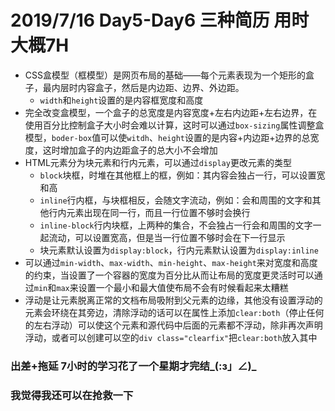 # 2019/7/16 Day5-Day6 三种简历 用时 大概7H
* CSS盒模型（框模型）是网页布局的基础——每个元素表现为一个矩形的盒子，最内层时内容盒子，然后是内边距、边界、外边距。  
  * `width`和`height`设置的是内容框宽度和高度
* 完全改变盒模型，一个盒子的总宽度是内容宽度+左右内边距+左右边界，在使用百分比控制盒子大小时会难以计算，这时可以通过`box-sizing`属性调整盒模型，`boder-box`值可以使`witdh`、`height`设置的是内容+内边距+边界的总宽度，这时增加盒子的内边距盒子的总大小不会增加
* HTML元素分为块元素和行内元素，可以通过`display`更改元素的类型
  * `block`块框，时堆在其他框上的框，例如：其内容会独占一行，可以设置宽和高  
  * `inline`行内框，与块框相反，会随文字流动，例如：会和周围的文字和其他行内元素出现在同一行，而且一行位置不够时会换行  
  * `inline-block`行内块框，上两种的集合，不会独占一行会和周围的文字一起流动，可以设置宽高，但是当一行位置不够时会在下一行显示  
  * 块元素默认设置为`display:block`，行内元素默认设置为`display:inline`
* 可以通过`min-width`、`max-width`、`min-height`、`max-height`来对宽度和高度的约束，当设置了一个容器的宽度为百分比从而让布局的宽度更灵活时可以通过`min`和`max`来设置一个最小和最大值使布局不会有时候看起来太糟糕   
* 浮动是让元素脱离正常的文档布局吸附到父元素的边缘，其他没有设置浮动的元素会环绕在其旁边，清除浮动的话可以在属性上添加`clear:both`（停止任何的左右浮动）可以使这个元素和源代码中后面的元素都不浮动，除非再次声明浮动，或者可以创建可以空的`div class="clearfix"`把`clear:both`放入其中
### 出差+拖延 7小时的学习花了一个星期才完结_(:з」∠)_
### 我觉得我还可以在抢救一下
